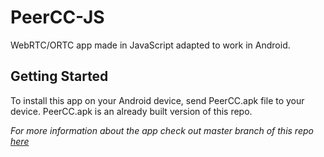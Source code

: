 # PeerCC-JS

WebRTC/ORTC app made in JavaScript adapted to work in Android.

## Getting Started

To install this app on your Android device, send PeerCC.apk file to your device. PeerCC.apk is an already built version of this repo.

*For more information about the app check out master branch of this repo [here](https://github.com/OpticalTone/PeerCC-Browser#peercc-browser)*